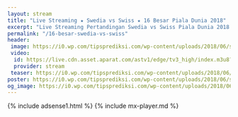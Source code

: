 ```yaml
---
layout: stream
title: "Live Streaming ★ Swedia vs Swiss ★ 16 Besar Piala Dunia 2018"
excerpt: "Live Streaming Pertandingan Swedia vs Swiss Piala Dunia 2018 16 Besar Babak Knock Out"
permalink: "/16-besar-swedia-vs-swiss"
header:
 image: https://i0.wp.com/tipsprediksi.com/wp-content/uploads/2018/06/swedia-vs-swiss-2.jpg?resize=640,320
 video:
  id: https://live.cdn.asset.aparat.com/astv1/edge/tv3_high/index.m3u8?wmsAuthSign=618ec5a28a2ec620ac62d63c3f7124bd
  provider: stream
 teaser: https://i0.wp.com/tipsprediksi.com/wp-content/uploads/2018/06/swedia-vs-swiss-2.jpg?resize=340,170
poster: https://i0.wp.com/tipsprediksi.com/wp-content/uploads/2018/06/swedia-vs-swiss-2.jpg?resize=640,320
og_image: https://i0.wp.com/tipsprediksi.com/wp-content/uploads/2018/06/swedia-vs-swiss-2.jpg?resize=720,360
---
```

{% include adsense1.html %}
{% include mx-player.md %}
